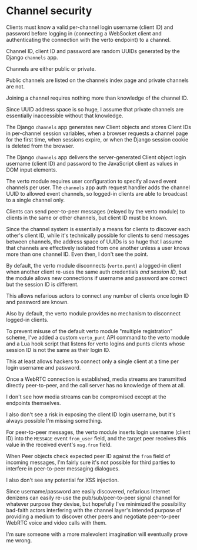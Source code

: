 # Channel security

Clients must know a valid
per-channel login username (client ID) and password
before logging in
(connecting a WebSocket client
and authenticating the connection
with the verto endpoint)
to a channel.

Channel ID, client ID and password
are random UUIDs
generated by the Django `channels` app.

Channels are either public or private.

Public channels
are listed on the channels index page
and private channels are not.

Joining a channel
requires nothing more
than knowledge of the channel ID.

Since UUID address space is so huge,
I assume that private channels
are essentially inaccessible
without that knowledge.

The Django `channels` app
generates new Client objects
and stores Client IDs
in per-channel session variables,
when a browser requests a channel page
for the first time,
when sessions expire,
or when the Django session cookie
is deleted from the browser.

The Django `channels` app
delivers the server-generated Client object
login username (client ID) and password
to the JavaScript client
as values in DOM input elements.

The verto module
requires user configuration
to specify allowed event channels per user.
The `channels` app
auth request handler
adds the channel UUID
to allowed event channels,
so logged-in clients
are able to broadcast to a single channel only.

Clients
can send peer-to-peer messages
(relayed by the verto module)
to clients in the same or other channels,
but client ID must be known.

Since the channel system is essentially
a means for clients to discover
each other's client ID,
while it's technically possible
for clients to send
messages between channels,
the address space of UUIDs is so huge
that I assume that channels
are effectively isolated from one another
unless a user
knows more than one channel ID.
Even then,
I don't see the point.

By default,
the verto module
disconnects (`verto.punt`) a logged-in client
when another client
re-uses the same auth credentials
*and session ID*,
but the module allows new connections
if username and password are correct
but the session ID is different.

This allows nefarious actors
to connect any number of clients
once login ID and password are known.

Also by default,
the verto module
provides no mechanism to disconnect
logged-in clients.

To prevent misuse
of the default verto module
"multiple registration" scheme,
I've added a custom `verto_punt` API command
to the verto module
and a Lua hook script
that listens for verto logins
and punts clients whose
session ID is not the same as
their login ID.

This at least allows hackers
to connect only a single client
at a time
per login username and password.

Once a WebRTC connection is established,
media streams
are transmitted directly peer-to-peer,
and the call server
has no knowledge of them at all.

I don't see how media streams
can be compromised
except at the endpoints themselves.

I also don't see a risk
in exposing the client ID login username,
but it's always possible
I'm missing something.

For peer-to-peer messages,
the verto module
inserts login username (client ID)
into the `MESSAGE` event `from_user` field,
and the target peer receives this value
in the received event's `msg.from` field.

When Peer objects
check expected peer ID
against the `from` field of incoming messages,
I'm fairly sure
it's not possible
for third parties
to interfere in peer-to-peer messaging dialogues.

I also don't see
any potential for XSS injection.

Since username/password are easily discovered,
nefarious Internet denizens
can easily re-use
the pub/sub/peer-to-peer signal channel
for whatever purpose they devise,
but hopefully
I've minimized the possibility
bad-faith actors
interfering with
the channel layer's intended purpose
of providing a medium
to discover other peers
and negotiate peer-to-peer
WebRTC voice and video calls
with them.

I'm sure someone
with a more malevolent imagination
will eventually prove me wrong.
